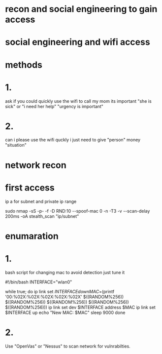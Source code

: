 # recon and social engineering to gain access
# social engineering and wifi access

# methods

# 1.

ask if you could quickly use the wifi to call my mom its important "she is sick" or "i need her help" "urgency is important"

# 2.

can i please use the wifi quckly i just need to give "person" money "situation"


# network recon

# first access

ip a for subnet and private ip range

sudo nmap -sS -p- -f -D RND:10 --spoof-mac 0 -n -T3 -v --scan-delay 200ms -oA stealth_scan "ip/subnet"

# enumaration

# 1.
bash script for changing mac to avoid detection just tune it

#!/bin/bash
INTERFACE="wlan0"

while true; do
    ip link set $INTERFACE down
    MAC=$(printf '00:%02X:%02X:%02X:%02X:%02X' $((RANDOM%256)) $((RANDOM%256)) $((RANDOM%256)) $((RANDOM%256)) $((RANDOM%256)))
    ip link set dev $INTERFACE address $MAC
    ip link set $INTERFACE up
    echo "New MAC: $MAC"
    sleep 9000
done
# 2.

Use "OpenVas" or "Nessus" to scan network for vulnrabilties.





